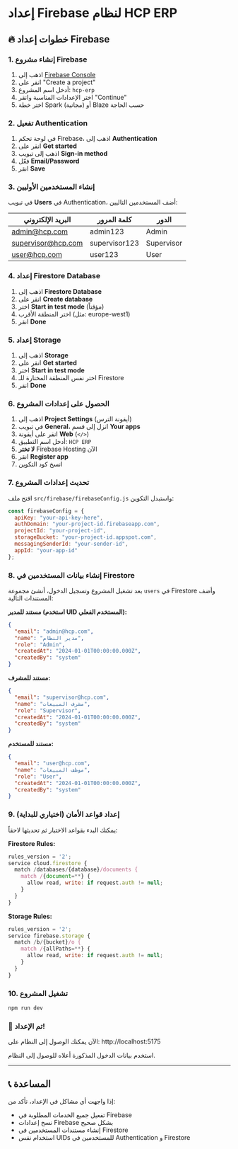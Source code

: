 # إعداد Firebase لنظام HCP ERP

## 🔥 خطوات إعداد Firebase

### 1. إنشاء مشروع Firebase
1. اذهب إلى [Firebase Console](https://console.firebase.google.com/)
2. انقر على "Create a project"
3. أدخل اسم المشروع: `hcp-erp`
4. اختر الإعدادات المناسبة وانقر "Continue"
5. اختر خطة Spark (مجانية) أو Blaze حسب الحاجة

### 2. تفعيل Authentication
1. في لوحة تحكم Firebase، اذهب إلى **Authentication**
2. انقر على **Get started**
3. اذهب إلى تبويب **Sign-in method**
4. فعّل **Email/Password**
5. انقر **Save**

### 3. إنشاء المستخدمين الأوليين
في تبويب **Users** في Authentication، أضف المستخدمين التاليين:

| البريد الإلكتروني | كلمة المرور | الدور |
|------------------|-------------|-------|
| admin@hcp.com | admin123 | Admin |
| supervisor@hcp.com | supervisor123 | Supervisor |
| user@hcp.com | user123 | User |

### 4. إعداد Firestore Database
1. اذهب إلى **Firestore Database**
2. انقر على **Create database**
3. اختر **Start in test mode** (مؤقتاً)
4. اختر المنطقة الأقرب (مثل: europe-west1)
5. انقر **Done**

### 5. إعداد Storage
1. اذهب إلى **Storage**
2. انقر على **Get started**
3. اختر **Start in test mode**
4. اختر نفس المنطقة المختارة للـ Firestore
5. انقر **Done**

### 6. الحصول على إعدادات المشروع
1. اذهب إلى **Project Settings** (أيقونة الترس)
2. في تبويب **General**، انزل إلى قسم **Your apps**
3. انقر على أيقونة **Web** (`</>`)
4. أدخل اسم التطبيق: `HCP ERP`
5. **لا تختر** Firebase Hosting الآن
6. انقر **Register app**
7. انسخ كود التكوين

### 7. تحديث إعدادات المشروع
افتح ملف `src/firebase/firebaseConfig.js` واستبدل التكوين:

```javascript
const firebaseConfig = {
  apiKey: "your-api-key-here",
  authDomain: "your-project-id.firebaseapp.com",
  projectId: "your-project-id",
  storageBucket: "your-project-id.appspot.com",
  messagingSenderId: "your-sender-id",
  appId: "your-app-id"
};
```

### 8. إنشاء بيانات المستخدمين في Firestore
بعد تشغيل المشروع وتسجيل الدخول، أنشئ مجموعة `users` في Firestore وأضف المستندات التالية:

**مستند للمدير (استخدم UID المستخدم الفعلي):**
```json
{
  "email": "admin@hcp.com",
  "name": "مدير النظام",
  "role": "Admin",
  "createdAt": "2024-01-01T00:00:00.000Z",
  "createdBy": "system"
}
```

**مستند للمشرف:**
```json
{
  "email": "supervisor@hcp.com",
  "name": "مشرف المبيعات",
  "role": "Supervisor",
  "createdAt": "2024-01-01T00:00:00.000Z",
  "createdBy": "system"
}
```

**مستند للمستخدم:**
```json
{
  "email": "user@hcp.com",
  "name": "موظف المبيعات",
  "role": "User",
  "createdAt": "2024-01-01T00:00:00.000Z",
  "createdBy": "system"
}
```

### 9. إعداد قواعد الأمان (اختياري للبداية)
يمكنك البدء بقواعد الاختبار ثم تحديثها لاحقاً:

**Firestore Rules:**
```javascript
rules_version = '2';
service cloud.firestore {
  match /databases/{database}/documents {
    match /{document=**} {
      allow read, write: if request.auth != null;
    }
  }
}
```

**Storage Rules:**
```javascript
rules_version = '2';
service firebase.storage {
  match /b/{bucket}/o {
    match /{allPaths=**} {
      allow read, write: if request.auth != null;
    }
  }
}
```

### 10. تشغيل المشروع
```bash
npm run dev
```

### 🎉 تم الإعداد!
الآن يمكنك الوصول إلى النظام على: http://localhost:5175

استخدم بيانات الدخول المذكورة أعلاه للوصول إلى النظام.

---

## 📞 المساعدة
إذا واجهت أي مشاكل في الإعداد، تأكد من:
- تفعيل جميع الخدمات المطلوبة في Firebase
- نسخ إعدادات Firebase بشكل صحيح
- إنشاء مستندات المستخدمين في Firestore
- استخدام نفس UIDs للمستخدمين في Authentication و Firestore
